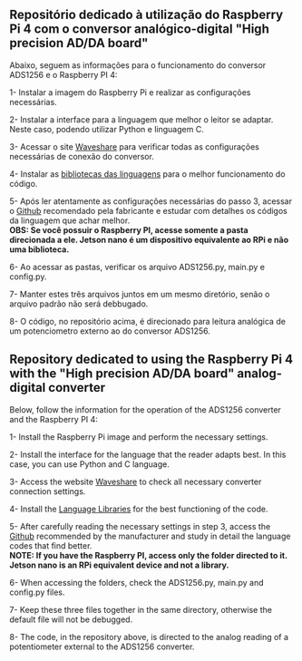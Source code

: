 ## Repositório dedicado à utilização do Raspberry Pi 4 com o conversor analógico-digital "High precision AD/DA board"

Abaixo, seguem as informações para o funcionamento do conversor ADS1256 e o Raspberry PI 4:<br>

1- Instalar a imagem do Raspberry Pi e realizar as configurações necessárias.<br>

2- Instalar a interface para a linguagem que melhor o leitor se adaptar. Neste caso, podendo utilizar Python e linguagem C.<br>

3- Acessar o site [Waveshare](https://www.waveshare.com/wiki/High-Precision_AD/DA_Board?spm=a2g0o.detail.1000023.5.7b9429ccfk2OOy) para verificar todas as configurações necessárias de conexão do conversor.<br>

4- Instalar as [bibliotecas das linguagens](https://www.waveshare.com/wiki/Libraries_Installation_for_RPi) para o melhor funcionamento do código.<br>

5- Após ler atentamente as configurações necessárias do passo 3, acessar o [Github]( https://github.com/waveshare/High-Precision-AD-DA-Board) recomendado pela fabricante e estudar com detalhes os códigos da linguagem que achar melhor.<br>
<strong>OBS: Se você possuir o Raspberry PI, acesse somente a pasta direcionada a ele. Jetson nano é um dispositivo equivalente ao RPi e não uma biblioteca.</strong><br>

6- Ao acessar as pastas, verificar os arquivo ADS1256.py, main.py e config.py.<br>

7- Manter estes três arquivos juntos em um mesmo diretório, senão o arquivo padrão não será debbugado.<br>

8- O código, no repositório acima, é direcionado para leitura analógica de um potenciometro externo ao do conversor ADS1256.
<br>



## Repository dedicated to using the Raspberry Pi 4 with the "High precision AD/DA board" analog-digital converter

Below, follow the information for the operation of the ADS1256 converter and the Raspberry PI 4:<br>

1- Install the Raspberry Pi image and perform the necessary settings.<br>

2- Install the interface for the language that the reader adapts best. In this case, you can use Python and C language.<br>

3- Access the website [Waveshare](https://www.waveshare.com/wiki/High-Precision_AD/DA_Board?spm=a2g0o.detail.1000023.5.7b9429ccfk2OOy) to check all necessary converter connection settings.<br >

4- Install the [Language Libraries](https://www.waveshare.com/wiki/Libraries_Installation_for_RPi) for the best functioning of the code.<br>

5- After carefully reading the necessary settings in step 3, access the [Github](https://github.com/waveshare/High-Precision-AD-DA-Board) recommended by the manufacturer and study in detail the language codes that find better.<br>
<strong>NOTE: If you have the Raspberry PI, access only the folder directed to it. Jetson nano is an RPi equivalent device and not a library.</strong><br>

6- When accessing the folders, check the ADS1256.py, main.py and config.py files.<br>

7- Keep these three files together in the same directory, otherwise the default file will not be debugged.<br>

8- The code, in the repository above, is directed to the analog reading of a potentiometer external to the ADS1256 converter.
